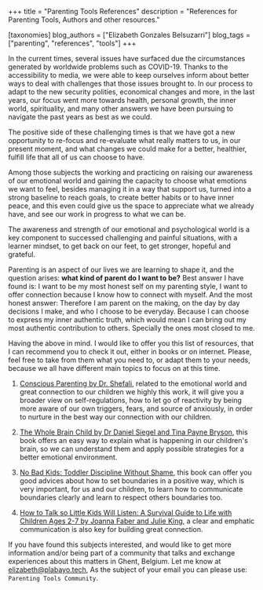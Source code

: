 +++
title = "Parenting Tools References"
description = "References for Parenting Tools, Authors and other resources."

[taxonomies]
blog_authors = ["Elizabeth Gonzales Belsuzarri"]
blog_tags = ["parenting", "references", "tools"]
+++

In the current times, several issues have surfaced due the circumstances generated by worldwide problems such as COVID-19. Thanks to the accessibility to media, we were able to keep ourselves inform about better ways to deal with challenges that those issues brought to. In our process to adapt to the new security polities, economical changes and more, in the last years, our focus went more towards health, personal growth, the inner world, spirituality, and many other answers we have been pursuing to navigate the past years as best as we could.

The positive side of these challenging times is that we have got a new opportunity to re-focus and re-evaluate what really matters to us, in our present moment, and what changes we could make for a better, healthier, fulfill life that all of us can choose to have.

Among those subjects the working and practicing on raising our awareness of our emotional world and gaining the capacity to choose what emotions we want to feel, besides managing it in a way that support us, turned into a strong baseline to reach goals, to create better habits or to have inner peace, and this even could give us the space to appreciate what we already have, and see our work in progress to what we can be.

The awareness and strength of our emotional and psychological world is a key component to successed challenging and painful situations, with a learner mindset, to get back on our feet, to get stronger, hopeful and grateful.

Parenting is an aspect of our lives we are learning to shape it, and the question arises: **what kind of parent do I want to be?** Best answer I have found is: I want to be my most honest self on my parenting style, I want to offer connection because I know how to connect with myself. And the most honest answer: Therefore I am parent on the making, on the day by day decisions I make, and who I choose to be everyday. Because I can choose to express my inner authentic truth, which would mean I can bring out my most authentic contribution to others. Specially the ones most closed to me.

Having the above in mind. I would like to offer you this list of resources, that I can recommend you to check it out, either in books or on internet. Please, feel free to take from them what you need to, or adapt them to your needs, because we all have different main topics to focus on at this time.

1. [Conscious Parenting by Dr. Shefali](https://www.drshefali.com/the-conscious-parent/), related to the emotional world and great connection to our children we highly this work, it will give you a broader view on self-regulations, how to let go of reactivity by being more aware of our own triggers, fears, and source of anxiously, in order to nurture in the best way our connection with our children.

2. [The Whole Brain Child by Dr Daniel Siegel and Tina Payne Bryson](https://drdansiegel.com/book/the-whole-brain-child/), this book offers an easy way to explain what is happening in our children's brain, so we can understand them and apply possible strategies for a better emotional environment.

3. [No Bad Kids: Toddler Discipline Without Shame](https://www.goodreads.com/book/show/23275206-no-bad-kids), this book can offer you good advices about how to set boundaries in a positive way, which is very important, for us and our children, to learn how to communicate boundaries clearly and learn to respect others boundaries too.

4. [How to Talk so Little Kids Will Listen: A Survival Guide to Life with Children Ages 2-7 by Joanna Faber and Julie King](https://www.goodreads.com/book/show/29430725-how-to-talk-so-little-kids-will-listen), a clear and emphatic communication is also key for building great connection.

If you have found this subjects interested, and would like to get more information and/or being part of a community that talks and exchange experiences about this matters in Ghent, Belgium. Let me know at [elizabeth@plabayo.tech](mailto:elizabeth@plabayo.tech), As the subject of your email you can please use: `Parenting Tools Community`.
